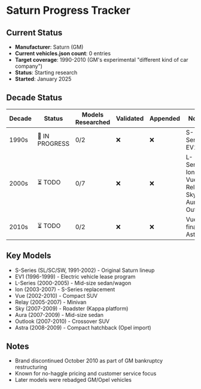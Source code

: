 # Saturn Progress Tracker

## Current Status
- **Manufacturer**: Saturn (GM)
- **Current vehicles.json count**: 0 entries
- **Target coverage**: 1990-2010 (GM's experimental "different kind of car company")
- **Status**: Starting research
- **Started**: January 2025

## Decade Status

| Decade | Status | Models Researched | Validated | Appended | Notes |
|--------|--------|-------------------|-----------|----------|-------|
| 1990s | 🔄 IN PROGRESS | 0/2 | ❌ | ❌ | S-Series, EV1 |
| 2000s | ⏳ TODO | 0/7 | ❌ | ❌ | L-Series, Ion, Vue, Relay, Sky, Aura, Outlook |
| 2010s | ⏳ TODO | 0/2 | ❌ | ❌ | Vue final, Astra |

## Key Models
- S-Series (SL/SC/SW, 1991-2002) - Original Saturn lineup
- EV1 (1996-1999) - Electric vehicle lease program
- L-Series (2000-2005) - Mid-size sedan/wagon
- Ion (2003-2007) - S-Series replacement
- Vue (2002-2010) - Compact SUV
- Relay (2005-2007) - Minivan
- Sky (2007-2009) - Roadster (Kappa platform)
- Aura (2007-2009) - Mid-size sedan
- Outlook (2007-2010) - Crossover SUV
- Astra (2008-2009) - Compact hatchback (Opel import)

## Notes
- Brand discontinued October 2010 as part of GM bankruptcy restructuring
- Known for no-haggle pricing and customer service focus
- Later models were rebadged GM/Opel vehicles
